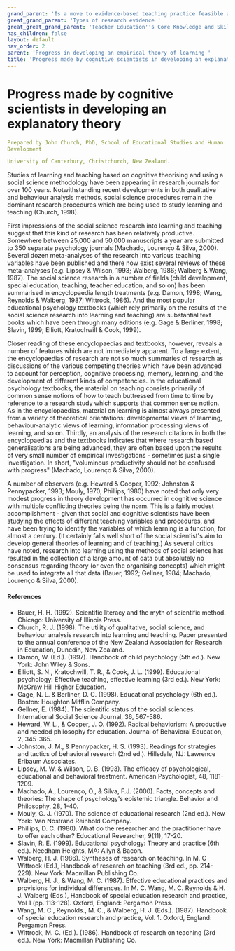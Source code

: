 ```yaml
---
grand_parent: 'Is a move to evidence-based teaching practice feasible at this time? '
great_grand_parent: 'Types of research evidence '
great_great_grand_parent: 'Teacher Education''s Core Knowledge and Skills.'
has_children: false
layout: default
nav_order: 2
parent: 'Progress in developing an empirical theory of learning '
title: 'Progress made by cognitive scientists in developing an explanatory theory '
---
```

# Progress made by cognitive scientists in developing an explanatory theory


```yaml
Prepared by John Church, PhD, School of Educational Studies and Human
Development

University of Canterbury, Christchurch, New Zealand.
```


Studies of learning and teaching based on cognitive theorising and using
a social science methodology have been appearing in research journals
for over 100 years. Notwithstanding recent developments in both
qualitative and behaviour analysis methods, social science procedures
remain the dominant research procedures which are being used to study
learning and teaching (Church, 1998).

First impressions of the social science research into learning and
teaching suggest that this kind of research has been relatively
productive. Somewhere between 25,000 and 50,000 manuscripts a year are
submitted to 350 separate psychology journals (Machado, Lourenço &
Silva, 2000). Several dozen meta-analyses of the research into various
teaching variables have been published and there now exist several
reviews of these meta-analyses (e.g. Lipsey & Wilson, 1993; Walberg,
1986; Walberg & Wang, 1987). The social science research in a number of
fields (child development, special education, teaching, teacher
education, and so on) has been summarised in encyclopaedia length
treatments (e.g. Damon, 1998; Wang, Reynolds & Walberg, 1987; Wittrock,
1986). And the most popular educational psychology textbooks (which rely
primarily on the results of the social science research into learning
and teaching) are substantial text books which have been through many
editions (e.g. Gage & Berliner, 1998; Slavin, 1999; Elliott, Kratochwill
& Cook, 1999).

Closer reading of these encyclopaedias and textbooks, however, reveals a
number of features which are not immediately apparent. To a large
extent, the encyclopaedias of research are not so much summaries of
research as discussions of the various competing theories which have
been advanced to account for perception, cognitive processing, memory,
learning, and the development of different kinds of competencies. In the
educational psychology textbooks, the material on teaching consists
primarily of common sense notions of how to teach buttressed from time
to time by reference to a research study which supports that common
sense notion. As in the encyclopaedias, material on learning is almost
always presented from a variety of theoretical orientations:
developmental views of learning, behaviour-analytic views of learning,
information processing views of learning, and so on. Thirdly, an
analysis of the research citations in both the encyclopaedias and the
textbooks indicates that where research based generalisations are being
advanced, they are often based upon the results of very small number of
empirical investigations - sometimes just a single investigation. In
short, "voluminous productivity should not be confused with progress"
(Machado, Lourenço & Silva, 2000).

A number of observers (e.g. Heward & Cooper, 1992; Johnston &
Pennypacker, 1993; Mouly, 1970; Phillips, 1980) have noted that only
very modest progress in theory development has occurred in cognitive
science with multiple conflicting theories being the norm. This is a
fairly modest accomplishment - given that social and cognitive
scientists have been studying the effects of different teaching
variables and procedures, and have been trying to identify the variables
of which learning is a function, for almost a century. (It certainly
falls well short of the social scientist's aim to develop general
theories of learning and of teaching.) As several critics have noted,
research into learning using the methods of social science has resulted
in the collection of a large amount of data but absolutely no consensus
regarding theory (or even the organising concepts) which might be used
to integrate all that data (Bauer, 1992; Gellner, 1984; Machado,
Lourenço & Silva, 2000).


#### References

-   Bauer, H. H. (1992). Scientific literacy and the myth of scientific
    method. Chicago: University of Illinois Press.
-   Church, R. J. (1998). The utility of qualitative, social science,
    and behaviour analysis research into learning and teaching. Paper
    presented to the annual conference of the New Zealand Association
    for Research in Education, Dunedin, New Zealand.
-   Damon, W. (Ed.). (1997). Handbook of child psychology (5th ed.). New
    York: John Wiley & Sons.
-   Elliott, S. N., Kratochwill, T. R., & Cook, J. L. (1999).
    Educational psychology: Effective teaching, effective learning (3rd
    ed.). New York: McGraw Hill Higher Education.
-   Gage, N. L. & Berliner, D. C. (1998). Educational psychology (6th
    ed.). Boston: Houghton Mifflin Company.
-   Gellner, E. (1984). The scientific status of the social sciences.
    International Social Science Journal, 36, 567-586.
-   Heward, W. L., & Cooper, J. O. (1992). Radical behaviorism: A
    productive and needed philosophy for education. Journal of
    Behavioral Education, 2, 345-365.
-   Johnston, J. M., & Pennypacker, H. S. (1993). Readings for
    strategies and tactics of behavioral research (2nd ed.). Hillsdale,
    NJ: Lawrence Erlbaum Associates.
-   Lipsey, M. W. & Wilson, D. B. (1993). The efficacy of psychological,
    educational and behavioral treatment. American Psychologist, 48,
    1181-1209.
-   Machado, A., Lourenço, O., & Silva, F.J. (2000). Facts, concepts and
    theories: The shape of psychology's epistemic triangle. Behavior and
    Philosophy, 28, 1-40.
-   Mouly, G. J. (1970). The science of educational research (2nd ed.).
    New York: Van Nostrand Reinhold Company.
-   Phillips, D. C. (1980). What do the researcher and the practitioner
    have to offer each other? Educational Researcher, 9(11), 17-20.
-   Slavin, R. E. (1999). Educational psychology: Theory and practice
    (6th ed.). Needham Heights, MA: Allyn & Bacon.
-   Walberg, H. J. (1986). Syntheses of research on teaching. In M. C
    Wittrock (Ed.), Handbook of research on teaching (3rd ed., pp.
    214-229). New York: Macmillan Publishing Co.
-   Walberg, H. J., & Wang, M. C. (1987). Effective educational
    practices and provisions for individual differences. In M. C.
    Wang, M. C. Reynolds & H. J. Walberg (Eds.), Handbook of special
    education research and practice, Vol 1 (pp. 113-128). Oxford,
    England: Pergamon Press.
-   Wang, M. C., Reynolds., M. C., & Walberg, H. J. (Eds.). (1987).
    Handbook of special education research and practice, Vol. 1. Oxford,
    England: Pergamon Press.
-   Wittrock, M. C. (Ed.). (1986). Handbook of research on teaching (3rd
    ed.). New York: Macmillan Publishing Co.
